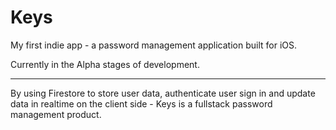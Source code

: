 # Keys
My first indie app - a password management application built for iOS.

Currently in the Alpha stages of development. 


------
By using Firestore to store user data, authenticate user sign in and update data in realtime on the client side - Keys is a fullstack password management product.
